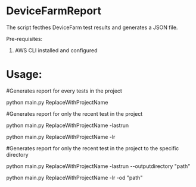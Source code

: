 # DeviceFarmReport

The script fecthes DeviceFarm test results and generates a JSON file. 

Pre-requisites:
1. AWS CLI installed and configured 

# Usage:
#Generates report for every tests in the project 

python main.py ReplaceWithProjectName

#Generates report for only the recent test in the project 

python main.py ReplaceWithProjectName -lastrun

python main.py ReplaceWithProjectName -lr



#Generates report for only the recent test in the project to the specific directory

python main.py ReplaceWithProjectName -lastrun --outputdirectory "path"

python main.py ReplaceWithProjectName -lr -od "path"

